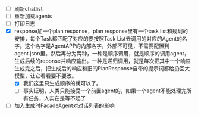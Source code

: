 - [ ] 刷新chatlist
- [ ] 重新加载agents
- [ ] 打印日志
- [x] response加一个plan response，plan response里有一个task list和规划的安排，每个Task都匹配了对应的要按照Task List去调用的对应的Agent的名字。这个名字是AgentAPP的内部名字，外部不可见，不需要配置到agent.json里。然后再分为两种，一种是顺序调用，就是顺序的调用agent，生成后续的reponse并响应输出。一种是递归调用，就是每次把其中一个响应生成完之后，把生成后的响应和旧的PlanResponse自带的提示词都给扔回大模型，让它看看要不要改。
  - [x] 我们这里只生成顺序的就可以了。
  - [ ] 事实证明，人类只能接受一个前置agent的，如果一个agent不能处理完所有任务，人实在是等不起了
- [ ] 加入生成时FacadeAgent对对话列表的影响